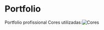 # Portfolio
Portfolio profissional
Cores utilizadas:![Cores](https://user-images.githubusercontent.com/79142496/195465951-0c9c78e2-52f2-4eb3-ab39-3b79b50ca6e6.png)
